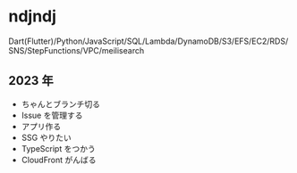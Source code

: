 # ndjndj

Dart(Flutter)/Python/JavaScript/SQL/Lambda/DynamoDB/S3/EFS/EC2/RDS/SNS/StepFunctions/VPC/meilisearch

## 2023 年

- ちゃんとブランチ切る
- Issue を管理する
- アプリ作る
- SSG やりたい
- TypeScript をつかう
- CloudFront がんばる

